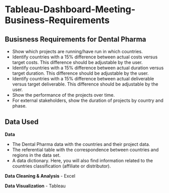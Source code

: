 # Tableau-Dashboard-Meeting-Business-Requirements

## Busisness Requirements for Dental Pharma
- Show which projects are running/have run in which countries.
- Identify countries with a 15% difference between actual costs versus target costs. This difference should be adjustable by the user.
- Identify countries with a 15% difference between actual duration versus target duration. This difference should be adjustable by the user.
- Identify countries with a 15% difference between actual deliverable versus target deliverable. This difference should be adjustable by the user.
- Show the performance of the projects over time.
- For external stakeholders, show the duration of projects by country and phase.

## Data Used

**Data** 
- The Dental Pharma data with the countries and their project data.
- The referential table with the correspondence between countries and regions in the data set.
- A data dictionary. Here, you will also find information related to the countries classification (affiliate or distributor).

**Data Cleaning & Analysis** - Excel

**Data Visualization** - Tableau

